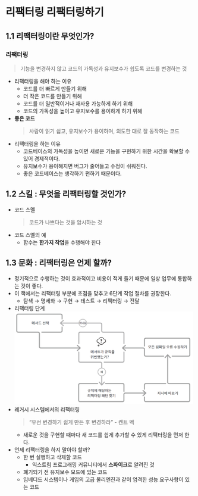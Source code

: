 # 리팩터링 리팩터링하기

## 1.1 리팩터링이란 무엇인가?

### **리팩터링**

> 기능을 변경하지 않고 코드의 가독성과 유지보수가 쉽도록 코드를 변경하는 것

- 리팩터링을 해야 하는 이유
  - 코드를 더 빠르게 만들기 위해
  - 더 작은 코드를 만들기 위해
  - 코드를 더 일반적이거나 재사용 가능하게 하기 위해
  - 코드의 가독성을 높이고 유지보수를 용이하게 하기 위해
- **좋은 코드**
  > 사람이 읽기 쉽고, 유지보수가 용이하며, 의도한 대로 잘 동작하는 코드
- 리팩터링을 하는 이유
  - 코드베이스의 가독성을 높이면 새로운 기능을 구현하기 위한 시간을 확보할 수 있어 경제적이다.
  - 유지보수가 용이해지면 버그가 줄어들고 수정이 쉬워진다.
  - 좋은 코드베이스는 생각하기 편하기 때문이다.

## 1.2 스킬 : 무엇을 리팩터링할 것인가?

- 코드 스멜
  > 코드가 나쁘다는 것을 암시하는 것
- 코드 스멜의 예
  - 함수는 **한가지 작업**을 수행해야 한다

## 1.3 문화 : 리팩터링은 언제 할까?

- 정기적으로 수행하는 것이 효과적이고 비용이 적게 들기 때문에 일상 업무에 통합하는 것이 좋다.
- 이 책에서는 리팩터링 부분에 초점을 맞추고 6단계 작업 절차를 권장한다.
  - 탐색 → 명세화 → 구현 → 테스트 → 리팩터링 → 전달
- 리팩터링 단계
  ![01_리팩터링단계](./img/01_리팩터링단계.png)
- 레거시 시스템에서의 리팩터링
  > “우선 변경하기 쉽게 만든 후 변경하라” - 켄트 벡
  - 새로운 것을 구현할 때마다 새 코드를 쉽게 추가할 수 있게 리팩터링을 먼저 한다.
- 언제 리팩터링을 하지 말아야 할까?
  - 한 번 실행하고 삭제할 코드
    - 익스트림 프로그래밍 커뮤니티에서 **스파이크**로 알려진 것
  - 폐기되기 전 유지보수 모드에 있는 코드
  - 임베디드 시스템이나 게임의 고급 물리엔진과 같이 엄격한 성능 요구사항이 있는 코드

